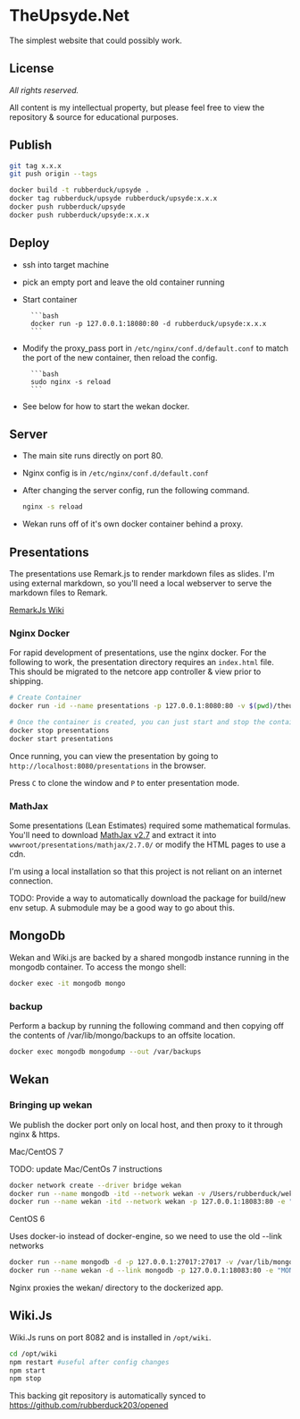 # TheUpsyde.Net

The simplest website that could possibly work.

## License

*All rights reserved.*

All content is my intellectual property, but please feel free to view the repository & source for educational purposes. 

## Publish

```bash 
git tag x.x.x
git push origin --tags

docker build -t rubberduck/upsyde .
docker tag rubberduck/upsyde rubberduck/upsyde:x.x.x
docker push rubberduck/upsyde
docker push rubberduck/upsyde:x.x.x
```

## Deploy

- ssh into target machine
- pick an empty port and leave the old container running
- Start container

        ```bash
        docker run -p 127.0.0.1:18080:80 -d rubberduck/upsyde:x.x.x
        ```

- Modify the proxy_pass port in `/etc/nginx/conf.d/default.conf` to match the port of the new container, then reload the config.

        ```bash
        sudo nginx -s reload
        ```

- See below for how to start the wekan docker.

## Server

- The main site runs directly on port 80.
- Nginx config is in `/etc/nginx/conf.d/default.conf`

- After changing the server config, run the following command.

    ```bash
    nginx -s reload
    ```

- Wekan runs off of it's own docker container behind a proxy.

## Presentations

The presentations use Remark.js to render markdown files as slides.
I'm using external markdown, so you'll need a local webserver to serve the markdown files to Remark.

[RemarkJs Wiki](https://github.com/gnab/remark/wiki)

### Nginx Docker

For rapid development of presentations, use the nginx docker.
For the following to work, the presentation directory requires an `index.html` file.
This should be migrated to the netcore app controller & view prior to shipping.

```bash
# Create Container
docker run -id --name presentations -p 127.0.0.1:8080:80 -v $(pwd)/theupsyde/wwwroot:/usr/share/nginx/html:ro nginx

# Once the container is created, you can just start and stop the container
docker stop presentations
docker start presentations
```

Once running, you can view the presentation by going to `http://localhost:8080/presentations` in the browser.

Press `C` to clone the window and `P` to enter presentation mode.

### MathJax

Some presentations (Lean Estimates) required some mathematical formulas.
You'll need to download [MathJax v2.7](https://github.com/mathjax/MathJax/archive/2.7.0.zip) and extract it into `wwwroot/presentations/mathjax/2.7.0/` or modify the HTML pages to use a cdn.

I'm using a local installation so that this project is not reliant on an internet connection.

TODO: Provide a way to automatically download the package for build/new env setup. 
        A submodule may be a good way to go about this.

## MongoDb

Wekan and Wiki.js are backed by a shared mongodb instance running in the mongodb container.
To access the mongo shell: 

```bash
docker exec -it mongodb mongo
```

### backup

Perform a backup by running the following command and then copying off the contents of /var/lib/mongo/backups to an offsite location.

```bash
docker exec mongodb mongodump --out /var/backups
```

## Wekan
### Bringing up wekan

We publish the docker port only on local host, and then proxy to it through nginx & https.

Mac/CentOS 7

TODO: update Mac/CentOs 7 instructions

```bash
docker network create --driver bridge wekan
docker run --name mongodb -itd --network wekan -v /Users/rubberduck/wekan/data:/data/db mongo
docker run --name wekan -itd --network wekan -p 127.0.0.1:18083:80 -e "MONGO_URL=mongodb://wekandb/wekan" -e "ROOT_URL=https://theupsyde.net/wekan" wekanteam/wekan:v0.24
```

CentOS 6

Uses docker-io instead of docker-engine, so we need to use the old --link networks

```bash
docker run --name mongodb -d -p 127.0.0.1:27017:27017 -v /var/lib/mongo/data/db:/data/db -v /var/lib/mongo/backups:/var/backups mongo
docker run --name wekan -d --link mongodb -p 127.0.0.1:18083:80 -e "MONGO_URL=mongodb://mongodb/wekan" -e "ROOT_URL=https://theupsyde.net/wekan" wekanteam/wekan:v0.24
```

Nginx proxies the wekan/ directory to the dockerized app. 

## Wiki.Js

Wiki.Js runs on port 8082 and is installed in `/opt/wiki`.

```bash
cd /opt/wiki
npm restart #useful after config changes
npm start
npm stop
```

This backing git repository is automatically synced to https://github.com/rubberduck203/opened


